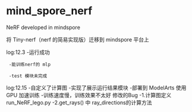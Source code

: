 # mind_spore_nerf

NeRF developed in mindspore

将 Tiny-nerf（nerf 的简易实现版）迁移到 mindspore 平台上

log:12.3
     -运行成功

     -能训练nerf的 mlp

     -test 模块未完成
log:12.15
     -自定义了计算图
     -实现了展示运行结果模块
     -部署到 ModelArts 使用 GPU 加速训练
     -训练速度慢，训练效果不太好
   修改的Bug
     -1.计算图定义 run_NeRF_lego.py
     -2.get_rays() 中 ray_directions的计算方法
